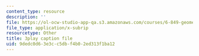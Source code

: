 ```yaml
---
content_type: resource
description: ''
file: https://ol-ocw-studio-app-qa.s3.amazonaws.com/courses/6-849-geometric-folding-algorithms-linkages-origami-polyhedra-fall-2012/9dedc0d63e3cc5dbf4b02ed313f1ba12_ShvQYLXCjos.srt
file_type: application/x-subrip
resourcetype: Other
title: 3play caption file
uid: 9dedc0d6-3e3c-c5db-f4b0-2ed313f1ba12
---
```

